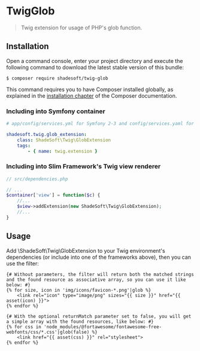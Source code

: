 # TwigGlob

> Twig extension for usage of PHP's glob function.

## Installation

Open a command console, enter your project directory and execute the
following command to download the latest stable version of this bundle:

```console
$ composer require shadesoft/twig-glob
```

This command requires you to have Composer installed globally, as explained
in the [installation chapter](https://getcomposer.org/doc/00-intro.md)
of the Composer documentation.

### Including into Symfony container

```yaml
# app/config/services.yml for Symfony 2-3 and config/services.yaml for Symfony 4

shadesoft.twig.glob_extension:
    class: ShadeSoft\Twig\GlobExtension
    tags:
        - { name: twig.extension }
```

### Including into Slim Framework's Twig view renderer

```php
// src/dependencies.php

// ...
$container['view'] = function($c) {
    //...
    $view->addExtension(new ShadeSoft\Twig\GlobExtension);
    //...
}
```

## Usage

Add \ShadeSoft\Twig\GlobExtension to your Twig environment's dependencies (or include into one of the frameworks above), then you can use the filter:

```twig
{# Without parameters, the filter will return both the matched strings and the found resource as associative array, so you can use it like below: #}
{% for size, icon in 'img/icons/favicon-*.png'|glob %}
    <link rel="icon" type="image/png" sizes="{{ size }}" href="{{ asset(icon) }}">
{% endfor %}

{# With the optional returnMatch parameter set to false, you will get a simple array with the found resources, like below: #}
{% for css in 'node_modules/@fortawesome/fontawesome-free-webfonts/css/*.css'|glob(false) %}
    <link href="{{ asset(css) }}" rel="stylesheet">
{% endfor %}
```